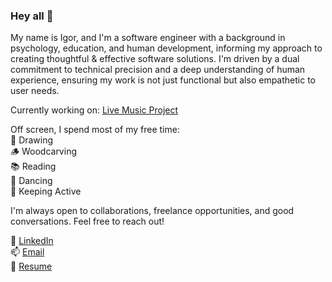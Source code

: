 ### Hey all 👋

My name is Igor, and I'm a software engineer with a background in psychology, education, and human development, informing my approach to creating thoughtful & effective software solutions. I'm driven by a dual commitment to technical precision and a deep understanding of human experience, ensuring my work is not just functional but also empathetic to user needs.

Currently working on: [Live Music Project](https://www.livemusicproject.org/)

Off screen, I spend most of my free time:<br>
🎨 Drawing<br>
🪵 Woodcarving<br>
📚 Reading<br>
💃 Dancing<br>
🏃 Keeping Active<br>

I'm always open to collaborations, freelance opportunities, and good conversations. Feel free to reach out!<br>

💼 [LinkedIn](https://www.linkedin.com/in/igoroganesian/)<br>
📫 [Email](igor.oganesian@gmail.com)<br>
📝 [Resume](https://docs.google.com/document/d/1OutRA_NupEnmDoi6r1HAfNmOIrEF_BFx5MvrluZQlx0/edit?usp=sharing)
